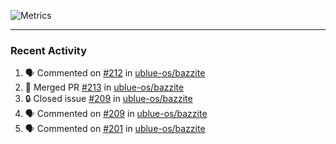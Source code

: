 ![Metrics](https://metrics.lecoq.io/KyleGospo?template=classic&base=header%2C%20activity%2C%20community%2C%20repositories%2C%20metadata&base.indepth=false&base.hireable=false&base.skip=false&config.timezone=America%2FLos_Angeles)

---
### Recent Activity
<!--START_SECTION:activity-->
1. 🗣 Commented on [#212](https://github.com/ublue-os/bazzite/issues/212#issuecomment-1696643265) in [ublue-os/bazzite](https://github.com/ublue-os/bazzite)
2. 🎉 Merged PR [#213](https://github.com/ublue-os/bazzite/pull/213) in [ublue-os/bazzite](https://github.com/ublue-os/bazzite)
3. 🔒 Closed issue [#209](https://github.com/ublue-os/bazzite/issues/209) in [ublue-os/bazzite](https://github.com/ublue-os/bazzite)
4. 🗣 Commented on [#209](https://github.com/ublue-os/bazzite/issues/209#issuecomment-1695981446) in [ublue-os/bazzite](https://github.com/ublue-os/bazzite)
5. 🗣 Commented on [#201](https://github.com/ublue-os/bazzite/pull/201#issuecomment-1694974981) in [ublue-os/bazzite](https://github.com/ublue-os/bazzite)
<!--END_SECTION:activity-->
